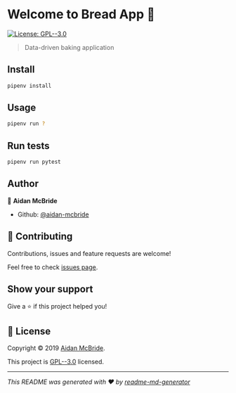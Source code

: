 # Welcome to Bread App 👋
[![License: GPL--3.0](https://img.shields.io/badge/License-GPL--3.0-yellow.svg)](https://github.com/aidan-mcbride/bread-app/blob/master/LICENSE)

> Data-driven baking application

## Install

```sh
pipenv install
```

## Usage

```sh
pipenv run ?
```

## Run tests

```sh
pipenv run pytest
```

## Author

👤 **Aidan McBride**

* Github: [@aidan-mcbride](https://github.com/aidan-mcbride)

## 🤝 Contributing

Contributions, issues and feature requests are welcome!

Feel free to check [issues page](https://github.com/aidan-mcbride/bread-app/issues).

## Show your support

Give a ⭐️ if this project helped you!


## 📝 License

Copyright © 2019 [Aidan McBride](https://github.com/aidan-mcbride).

This project is [GPL--3.0](https://github.com/aidan-mcbride/bread-app/blob/master/LICENSE) licensed.

***
_This README was generated with ❤️ by [readme-md-generator](https://github.com/kefranabg/readme-md-generator)_